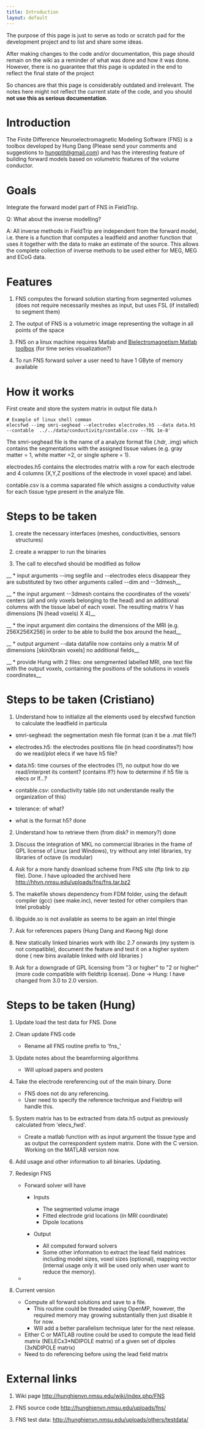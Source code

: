 ```yaml
---
title: Introduction
layout: default
---
```


<div class="warning">
The purpose of this page is just to serve as todo or scratch pad for the development project and to list and share some ideas. 

After making changes to the code and/or documentation, this page should remain on the wiki as a reminder of what was done and how it was done. However, there is no guarantee that this page is updated in the end to reflect the final state of the project

So chances are that this page is considerably outdated and irrelevant. The notes here might not reflect the current state of the code, and you should **not use this as serious documentation**.
</div>

# Introduction

The Finite Difference Neuroelectromagnetic Modeling Software (FNS) is a toolbox developed by Hung Dang (Please send your comments and suggestions to hungptit@gmail.com) and has the interesting feature of building forward models based on volumetric features of the volume conductor.

# Goals

Integrate the forward model part of FNS in FieldTrip.

Q: What about the inverse modelling?

A: All inverse methods in FieldTrip are independent from the forward model, i.e. there is a function that computes a leadfield and another function that uses it together with the data to make an estimate of the source. This allows the complete collection of inverse methods to be used either for MEG, MEG and ECoG data.  
# Features

1. FNS computes the forward solution starting from segmented volumes (does not require necessarily meshes as input, but uses FSL (if installed) to segment them)

2. The output of FNS is a volumetric image representing the voltage in all points of the space

3. FNS on a linux machine requires Matlab and [Bielectromagnetism Matlab toolbox](http://eeg.sourceforge.net/) (for time series visualization?)

4. To run FNS forward solver a user need to have 1 GByte of memory available

# How it works

First create and store the system matrix in output file data.h

	
	# Example of linux shell comman
	elecsfwd --img smri-seghead --electrodes electrodes.h5 --data data.h5 --contable  ../../data/conductivity/contable.csv --TOL 1e-8'

The smri-seghead file is the name of a analyze format file (.hdr, .img) which contains the segmentations with the assigned tissue values (e.g. gray matter = 1, white matter =2, or single sphere = 1).

electrodes.h5 contains the electrodes matrix with a row for each electrode and 4 columns (X,Y,Z positions of the electrode in voxel space) and label.

contable.csv is a comma saparated file which assigns a conductivity value for each tissue type present in the analyze file.

# Steps to be taken

1. create the necessary interfaces (meshes, conductivities, sensors structures)

2. create a wrapper to run the binaries

3. The call to elecsfwd should be modified as follow

__  * input arguments --img segfile and --electrodes elecs disappear
they are substituted by two other arguments called --dim and --3dmesh__

__  * the input argument --3dmesh contains the coordinates of the voxels' centers (all and only voxels belonging to the head) and an additional columns with the tissue label of each voxel. The resulting matrix V has dimensions [N (head voxels) X 4]__

__  * the input argument dim contains the dimensions of the MRI (e.g. 256X256X256] in order to be able to build the box around the head__

__  * output argument --data datafile now contains only a matrix M of dimensions [skinXbrain voxels]
no additional fields__

__  * provide Hung with 2 files: one semgmented labelled MRI, one text file with the output voxels, containing the positions of the solutions in voxels coordinates__

# Steps to be taken (Cristiano)

1. Understand how to initialize all the elements used by elecsfwd function to calculate the leadfield
in particula

- smri-seghead: the segmentation mesh file format (can it be a .mat file?)

- electrodes.h5: the electrodes positions file (in head coordinates?)
   how do we read/plot elecs if we have h5 file?
   
- data.h5: time courses of the electrodes (?), no output
   how do we read/interpret its content? (contains lf?)
   how to determine if h5 file is elecs or lf...?
   
- contable.csv: conductivity table (do not understande really the organization of this)

- tolerance: of what?

- what is the format h5? done

2. Understand how to retrieve them (from disk? in memory?) done

3. Discuss the integration of MKL no commercial libraries in the frame of GPL license of Linux (and Windows), try without any intel libraries, try libraries of octave (is modular)

4. Ask for a more handy download scheme from FNS site (ftp link to zip file). Done. I have uploaded 
the archived here http://hhvn.nmsu.edu/uploads/fns/fns.tar.bz2

5. The makefile shows dependency from FDM folder, using the default compiler (gcc)
(see make.inc), never tested for other compilers than Intel probably

6. libguide.so is not available as seems to be again an intel thingie

7. Ask for references papers (Hung Dang and Kwong Ng)
done

8. New statically linked binaries work with libc 2.7 onwards (my system is not compatible), document the feature and test it on a higher system 
done ( new bins available linked with old libraries )

9. Ask for a downgrade of GPL licensing from "3 or higher" to "2 or higher" (more code compatible with fieldtrip license). Done -> Hung: I have changed from 3.0 to 2.0 version.

# Steps to be taken (Hung)

1. Update load the test data for FNS. Done

2. Clean update FNS code

   * Rename all FNS routine prefix to 'fns_'

3. Update notes about the beamforming algorithms

   * Will upload papers and posters 

4. Take the electrode rereferencing out of the main binary. Done

   * FNS does not do any referencing. 
   * User need to specify the reference technique and Fieldtrip will handle this. 
5. System matrix has to be extracted from data.h5 output as previously calculated from 'elecs_fwd'.     

   * Create a matlab function with as input argument the tissue type and as output the correspondent system matrix. Done with the C version. Working on the MATLAB version now. 

6. Add usage and other information to all binaries. Updating. 

7. Redesign FNS
   + Forward solver will have

     * Inputs
       - The segmented volume image
       - Fitted electrode grid locations (in MRI coordinate)
       - Dipole locations

     * Output
       - All computed forward solvers
       - Some other information to extract the lead field matrices including model sizes, voxel sizes (optional), mapping vector (internal usage only it will be used only when user want to reduce the memory).
   + 
8. Current version
   + Compute all forward solutions and save to a file.
       - This routine could be threaded using OpenMP, however, the required memory may growing substantially then just disable it for now.
       - Will add a better parallelism technique later for the next release.
   + Either C or MATLAB routine could be used to compute the lead field matrix (NELECx3*NDIPOLE matrix) of a given set of dipoles (3xNDIPOLE matrix)
   + Need to do referencing before using the lead field matrix   
# External links

1. Wiki page http://hunghienvn.nmsu.edu/wiki/index.php/FNS

2. FNS source code http://hunghienvn.nmsu.edu/uploads/fns/

3. FNS test data: http://hunghienvn.nmsu.edu/uploads/others/testdata/
